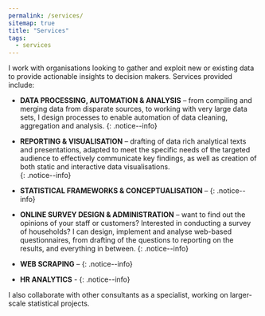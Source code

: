 ```yaml
---
permalink: /services/
sitemap: true
title: "Services"
tags:
  - services
---
```



I work with organisations looking to gather and exploit new or existing data to provide actionable insights to decision makers. 
Services provided include: 

* **DATA PROCESSING, AUTOMATION & ANALYSIS** – from compiling and merging data from disparate sources, to working with very large data sets, I design processes to enable automation of data cleaning, aggregation and analysis.
{: .notice--info}

*	**REPORTING & VISUALISATION** – drafting of data rich analytical texts and presentations, adapted to meet the specific needs of the targeted audience to effectively communicate key findings, as well as creation of both static and interactive data visualisations.   
{: .notice--info}

* **STATISTICAL FRAMEWORKS & CONCEPTUALISATION** – 
{: .notice--info}

* **ONLINE SURVEY DESIGN & ADMINISTRATION** – want to find out the opinions of your staff or customers? Interested in conducting a survey of households? I can  design, implement and analyse web-based questionnaires, from drafting of the questions to reporting on the results, and everything in between.
{: .notice--info}

* **WEB SCRAPING** –
{: .notice--info}

* **HR ANALYTICS** - 
{: .notice--info}

I also collaborate with other consultants as a specialist, working on larger-scale statistical projects. 

